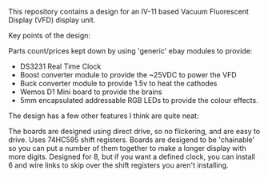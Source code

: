 This repository contains a design for an IV-11 based Vacuum Fluorescent Display (VFD) display unit.

Key points of the design:

Parts count/prices kept down by using 'generic' ebay modules to provide:

* DS3231 Real Time Clock
* Boost converter module to provide the ~25VDC to power the VFD
* Buck converter module to provide 1.5v to heat the cathodes
* Wemos D1 Mini board to provide the brains
* 5mm encapsulated addressable RGB LEDs to provide the colour effects.

The design has a few other features I think are quite neat:

The boards are designed using direct drive, so no flickering, and are easy to drive.
Uses 74HC595 shift registers.
Boards are desigend to be 'chainable' so you can put a number of them together to make a longer display with more digits.
Designed for 8, but if you want a defined clock, you can install 6 and wire links to skip over the shift registers you aren't installing.
